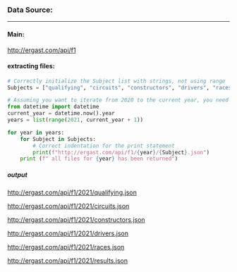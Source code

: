 ### Data Source:
---
#### Main:
http://ergast.com/api/f1

#### extracting files:
````python
# Correctly initialize the Subject list with strings, not using range
Subjects = ["qualifying", "circuits", "constructors", "drivers", "races", "results"]

# Assuming you want to iterate from 2020 to the current year, you need to use the correct range
from datetime import datetime
current_year = datetime.now().year
years = list(range(2021, current_year + 1))

for year in years:
    for Subject in Subjects:
        # Correct indentation for the print statement
        print(f"http://ergast.com/api/f1/{year}/{Subject}.json")
    print (f" all files for {year} has been returned")
````
##### output

http://ergast.com/api/f1/2021/qualifying.json

http://ergast.com/api/f1/2021/circuits.json

http://ergast.com/api/f1/2021/constructors.json

http://ergast.com/api/f1/2021/drivers.json

http://ergast.com/api/f1/2021/races.json

http://ergast.com/api/f1/2021/results.json

